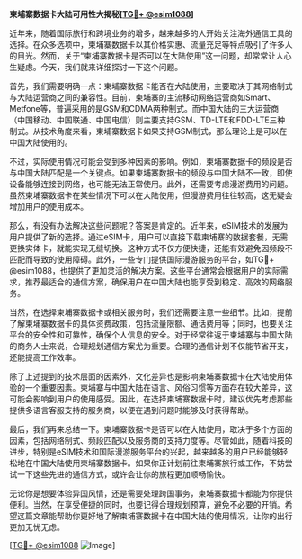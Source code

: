 **柬埔寨数据卡大陆可用性大揭秘[[TG💪+ @esim1088](https://t.me/s/esim1088)]**

近年来，随着国际旅行和跨境业务的增多，越来越多的人开始关注海外通信工具的选择。在众多选项中，柬埔寨数据卡以其价格实惠、流量充足等特点吸引了许多人的目光。然而，关于“柬埔寨数据卡是否可以在大陆使用”这一问题，却常常让人心生疑虑。今天，我们就来详细探讨一下这个问题。

首先，我们需要明确一点：柬埔寨数据卡能否在大陆使用，主要取决于其网络制式与大陆运营商之间的兼容性。目前，柬埔寨的主流移动网络运营商如Smart、Metfone等，普遍采用的是GSM和CDMA两种制式。而中国大陆的三大运营商（中国移动、中国联通、中国电信）则主要支持GSM、TD-LTE和FDD-LTE三种制式。从技术角度来看，柬埔寨数据卡如果支持GSM制式，那么理论上是可以在中国大陆使用的。

不过，实际使用情况可能会受到多种因素的影响。例如，柬埔寨数据卡的频段是否与中国大陆匹配是一个关键点。如果柬埔寨数据卡的频段与中国大陆不一致，即使设备能够连接到网络，也可能无法正常使用。此外，还需要考虑漫游费用的问题。虽然柬埔寨数据卡在某些情况下可以在大陆使用，但漫游费用往往较高，这无疑会增加用户的使用成本。

那么，有没有办法解决这些问题呢？答案是肯定的。近年来，eSIM技术的发展为用户提供了新的选择。通过eSIM卡，用户可以直接下载柬埔寨的数据套餐，无需更换实体卡，就能实现无缝切换。这种方式不仅方便快捷，还能有效避免因频段不匹配而导致的使用障碍。此外，一些专门提供国际漫游服务的平台，如TG💪+ @esim1088，也提供了更加灵活的解决方案。这些平台通常会根据用户的实际需求，推荐最适合的通信方案，确保用户在中国大陆也能享受到稳定、高效的网络服务。

当然，在选择柬埔寨数据卡或相关服务时，我们还需要注意一些细节。比如，提前了解柬埔寨数据卡的具体资费政策，包括流量限额、通话费用等；同时，也要关注平台的安全性和可靠性，确保个人信息的安全。对于经常往返于柬埔寨与中国大陆的商务人士来说，合理规划通信方案尤为重要。合理的通信计划不仅能节省开支，还能提高工作效率。

除了上述提到的技术层面的因素外，文化差异也是影响柬埔寨数据卡在大陆使用体验的一个重要因素。柬埔寨与中国大陆在语言、风俗习惯等方面存在较大差异，这可能会影响到用户的使用感受。因此，在选择柬埔寨数据卡时，建议优先考虑那些提供多语言客服支持的服务商，以便在遇到问题时能够及时获得帮助。

最后，我们再来总结一下。柬埔寨数据卡是否可以在大陆使用，取决于多个方面的因素，包括网络制式、频段匹配以及服务商的支持力度等。尽管如此，随着科技的进步，特别是eSIM技术和国际漫游服务平台的兴起，越来越多的用户已经能够轻松地在中国大陆使用柬埔寨数据卡。如果你正计划前往柬埔寨旅行或工作，不妨尝试一下这些先进的通信方式，或许会让你的旅程更加顺畅愉快。

无论你是想要体验异国风情，还是需要处理跨国事务，柬埔寨数据卡都能为你提供便利。当然，在享受便捷的同时，也要记得合理规划预算，避免不必要的开销。希望这篇文章能帮助你更好地了解柬埔寨数据卡在中国大陆的使用情况，让你的出行更加无忧无虑。

[[TG💪+ @esim1088](https://t.me/s/esim1088) ![Image](https://i.postimg.cc/4NQfJmqS/Snipaste-2025-05-13-00-14-12.png)]